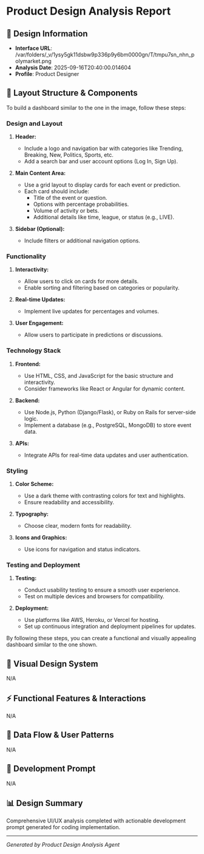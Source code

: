# Product Design Analysis Report

## 🎨 Design Information
- **Interface URL**: /var/folders/_v/1ysy5gk11dsbw9p336p9y6bm0000gn/T/tmpu7sn_nhn_polymarket.png
- **Analysis Date**: 2025-09-16T20:40:00.014604
- **Profile**: Product Designer

## 📐 Layout Structure & Components
To build a dashboard similar to the one in the image, follow these steps:

### Design and Layout
1. **Header:**
   - Include a logo and navigation bar with categories like Trending, Breaking, New, Politics, Sports, etc.
   - Add a search bar and user account options (Log In, Sign Up).

2. **Main Content Area:**
   - Use a grid layout to display cards for each event or prediction.
   - Each card should include:
     - Title of the event or question.
     - Options with percentage probabilities.
     - Volume of activity or bets.
     - Additional details like time, league, or status (e.g., LIVE).

3. **Sidebar (Optional):**
   - Include filters or additional navigation options.

### Functionality
1. **Interactivity:**
   - Allow users to click on cards for more details.
   - Enable sorting and filtering based on categories or popularity.

2. **Real-time Updates:**
   - Implement live updates for percentages and volumes.

3. **User Engagement:**
   - Allow users to participate in predictions or discussions.

### Technology Stack
1. **Frontend:**
   - Use HTML, CSS, and JavaScript for the basic structure and interactivity.
   - Consider frameworks like React or Angular for dynamic content.

2. **Backend:**
   - Use Node.js, Python (Django/Flask), or Ruby on Rails for server-side logic.
   - Implement a database (e.g., PostgreSQL, MongoDB) to store event data.

3. **APIs:**
   - Integrate APIs for real-time data updates and user authentication.

### Styling
1. **Color Scheme:**
   - Use a dark theme with contrasting colors for text and highlights.
   - Ensure readability and accessibility.

2. **Typography:**
   - Choose clear, modern fonts for readability.

3. **Icons and Graphics:**
   - Use icons for navigation and status indicators.

### Testing and Deployment
1. **Testing:**
   - Conduct usability testing to ensure a smooth user experience.
   - Test on multiple devices and browsers for compatibility.

2. **Deployment:**
   - Use platforms like AWS, Heroku, or Vercel for hosting.
   - Set up continuous integration and deployment pipelines for updates.

By following these steps, you can create a functional and visually appealing dashboard similar to the one shown.

## 🎨 Visual Design System
N/A

## ⚡ Functional Features & Interactions
N/A

## 🔄 Data Flow & User Patterns
N/A

## 🚀 Development Prompt
N/A

## 📊 Design Summary
Comprehensive UI/UX analysis completed with actionable development prompt generated for coding implementation.

---
*Generated by Product Design Analysis Agent*